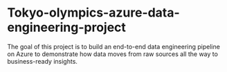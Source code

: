 # Tokyo-olympics-azure-data-engineering-project
The goal of this project is to build an end-to-end data engineering pipeline on Azure to demonstrate how data moves from raw sources all the way to business-ready insights.
